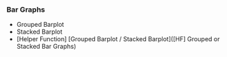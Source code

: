 ### Bar Graphs
- Grouped Barplot
- Stacked Barplot
- \[Helper Function\] [Grouped Barplot / Stacked Barplot]([HF] Grouped or Stacked Bar Graphs)
